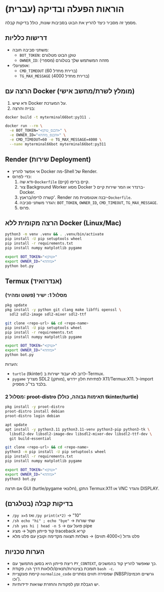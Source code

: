 # הוראות הפעלה ובדיקה (עברית)

מסמך זה מסביר כיצד להריץ את הבוט בסביבות שונות, כולל בדיקות קבלה.

## דרישות כלליות
- משתני סביבה חובה:
  - `BOT_TOKEN`: טוקן הבוט מטלגרם
  - `OWNER_ID`: מזהה המשתמש שלך בטלגרם (מספרי)
- אופציונלי:
  - `CMD_TIMEOUT` (ברירת מחדל 60)
  - `TG_MAX_MESSAGE` (ברירת מחדל 4000)

## הרצה עם Docker (מומלץ לשרת/מחשב אישי)
1. ודא שיש Docker על המערכת.
2. בנייה והרצה:
```bash
docker build -t myterminal66bot:py311 .

docker run --rm \
  -e BOT_TOKEN="<הכנס_טוקן>" \
  -e OWNER_ID="<הכנס_מזהה>" \
  -e CMD_TIMEOUT=60 -e TG_MAX_MESSAGE=4000 \
  --name myterminal66bot myterminal66bot:py311
```

## Render (שירות Deployment)
- אי אפשר להריץ Docker מה-Shell של Render.
- כדי לפרוס:
  1. ודא שה-`Dockerfile` קיים בריפו (קיים).
  2. צור Background Worker מסוג Docker ברנדר או המר שירות קיים ל-Docker.
  3. קשרה לריפו/בראנץ'. Render יבנה אוטומטית מה-`Dockerfile`.
  4. הגדר משתני סביבה: `BOT_TOKEN`, `OWNER_ID`, `CMD_TIMEOUT`, `TG_MAX_MESSAGE`.
  5. פרוס.

## הרצה מקומית ללא Docker (Linux/Mac)
```bash
python3 -m venv .venv && . .venv/bin/activate
pip install -U pip setuptools wheel
pip install -r requirements.txt
pip install numpy matplotlib pygame

export BOT_TOKEN="<טוקן>"
export OWNER_ID="<מזהה>"
python bot.py
```

## Termux (אנדרואיד)
### מסלול 1: ישיר (פשוט ומהיר)
```bash
pkg update
pkg install -y python git clang make libffi openssl \
  sdl2 sdl2-image sdl2-mixer sdl2-ttf

git clone <repo-url> && cd <repo-name>
pip install -U pip setuptools wheel
pip install -r requirements.txt
pip install numpy matplotlib pygame

export BOT_TOKEN="<טוקן>"
export OWNER_ID="<מזהה>"
python bot.py
```
הערות:
- `turtle` (tkinter) לרוב לא יעבוד ישירות ב-Termux.
- `pygame` מצריך SDL2 (מותקן), לפתיחת חלון יידרש X11/Termux:X11. ל-import בלבד בד"כ מספיק.

### מסלול 2: proot-distro (תאימות גבוהה, כולל tkinter/turtle)
```bash
pkg install -y proot-distro
proot-distro install debian
proot-distro login debian

apt update
apt install -y python3.11 python3.11-venv python3-pip python3-tk \
  libsdl2-dev libsdl2-image-dev libsdl2-mixer-dev libsdl2-ttf-dev \
  git build-essential

git clone <repo-url> && cd <repo-name>
python3 -m pip install -U pip setuptools wheel
pip install -r requirements.txt
pip install numpy matplotlib pygame

export BOT_TOKEN="<טוקן>"
export OWNER_ID="<מזהה>"
python3 bot.py
```
אם תרצה GUI (turtle/pygame חלונאי), התקן Termux:X11 או VNC והגדר DISPLAY.

## בדיקות קבלה (בטלגרם)
- `/py x=5` ואז `/py print(x*2)` → "10"
- `/sh echo "hi" ; echo "bye"` → שתי שורות
- `/sh yes hi | head -n 5` → פועל עם pipe
- קוד פייתון תקול → מציג traceback קריא
- פלט גדול (>4000 תווים) → נשלחת תצוגה מקדימה וקובץ עם פלט מלא

## הערות טכניות
- ריצת פייתון היא בסשן מתמשך עם `PY_CONTEXT`, כך שאפשר להריץ קוד בהמשכים.
- פקודת `/sh` תומכת בצינורות/תנאים/לולאות דרך `bash -c`.
- קיימת פונקציית `normalize_code` שמסירה תווים נסתרים (NBSP/גרשיים חכמים וכו').
- יש הגבלת זמן לפקודות והחזרת שגיאות ידידותיות.